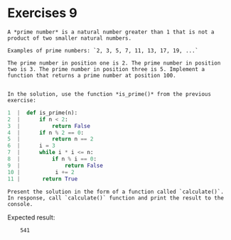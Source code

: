 # Exercises 9

    A *prime number* is a natural number greater than 1 that is not a product of two smaller natural numbers.

    Examples of prime numbers: `2, 3, 5, 7, 11, 13, 17, 19, ...`

    The prime number in position one is 2. The prime number in position two is 3. The prime number in position three is 5. Implement a function that returns a prime number at position 100.


    In the solution, use the function *is_prime()* from the previous exercise:

``` python
1  |  def is_prime(n):
2  |      if n < 2:
3  |          return False
4  |      if n % 2 == 0:
5  |          return n == 2
6  |      i = 3
7  |      while i * i <= n:
8  |          if n % i == 0:
9  |              return False
10 |           i += 2
11 |       return True
```

    Present the solution in the form of a function called `calculate()`. In response, call `calculate()` function and print the result to the console.


Expected result:

```
    541
```
